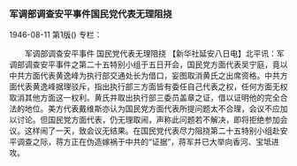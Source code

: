 ### 军调部调查安平事件国民党代表无理阻挠

1946-08-11
第1版()
专栏：

　　军调部调查安平事件  国民党代表无理阻挠
    【新华社延安八日电】北平讯：军调部调查安平事件之第二十五特别小组于五日开会，国民党方面代表吴宁庭，竟以中共方面代表黄逸峰为执行部交通处长为借口，妄图取消黄氏之出席资格。中共方面代表黄逸峰据理驳斥，指出执行部三方面皆有委任自己代表之权，任何方面无权取消其他方面这一权利。黄氏并取出执行部三委员盖章之证，借以证明他的完全合法的地位。美方代表戴维斯亦认为国民党方面代表所提问题太不合理，会议不应加以讨论。但国民党方面代表，仍无理取闹，声称此问题若不解决，即将拒绝参加会议。这样闹了一天，致会议无结果。在国民党代表尽力阻挠第二十五特别小组赴安平调查之际，蒋方正在伪造嫁祸于中共的“证据”，蒋军并已大举向香河、宝坻进攻。

